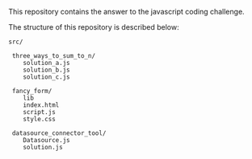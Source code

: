 This repository contains the answer to the javascript coding challenge.

The structure of this repository is described below:

```
src/

 three_ways_to_sum_to_n/
    solution_a.js
    solution_b.js
    solution_c.js

 fancy_form/
    lib
    index.html
    script.js
    style.css

 datasource_connector_tool/
    Datasource.js
    solution.js

```
